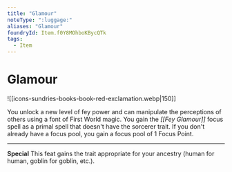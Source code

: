 ```yaml
---
title: "Glamour"
noteType: ":luggage:"
aliases: "Glamour"
foundryId: Item.f0Y8MOhboKBycQTk
tags:
  - Item
---
```


# Glamour
![[icons-sundries-books-book-red-exclamation.webp|150]]

You unlock a new level of fey power and can manipulate the perceptions of others using a font of First World magic. You gain the _[[Fey Glamour]]_ focus spell as a primal spell that doesn't have the sorcerer trait. If you don't already have a focus pool, you gain a focus pool of 1 Focus Point.

* * *

**Special** This feat gains the trait appropriate for your ancestry (human for human, goblin for goblin, etc.).

